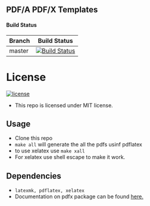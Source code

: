 ## PDF/A PDF/X Templates

#### Build Status
| Branch | Build Status |
| ---    | ---          |
| master   | [![Build Status](https://travis-ci.com/tprasadtp/pdfx-template.svg?branch=master)](https://travis-ci.com/tprasadtp/pdfx-template)|

# License
[![license](https://img.shields.io/github/license/tprasadtp/pdfx-template.svg)](https://github.com/tprasadtp/pdfx-template)
* This repo is licensed under MIT license.

## Usage
* Clone this repo
* `make all` will generate the all the pdfs usinf pdflatex
* to use xelatex use `make xall`
* For xelatex use shell escape to make it work.

## Dependencies
* `latexmk, pdflatex, xelatex`
* Documentation on pdfx package can be found [here.]( ftp://ftp.fu-berlin.de/tex/CTAN/macros/latex/contrib/pdfx/pdfx.pdf)
